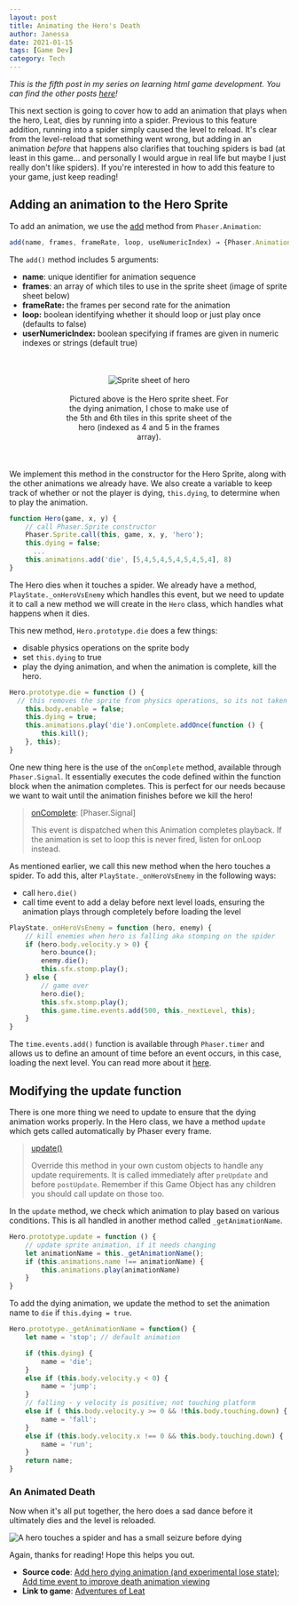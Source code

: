 ```yaml
---
layout: post
title: Animating the Hero's Death
author: Janessa
date: 2021-01-15
tags: [Game Dev]
category: Tech
---
```


*This is the fifth post in my series on learning html game development. You can find the other posts [here](https://www.janessatran.com/tags/#game-dev)!*


This next section is going to cover how to add an animation that plays when the hero, Leat, dies by running into a spider.  Previous to this feature addition, running into a spider simply caused the level to reload. It's clear from the level-reload that something went wrong, but adding in an animation *before* that happens also clarifies that touching spiders is bad (at least in this game... and personally I would argue in real life but maybe I just really don't like spiders). If you're interested in how to add this feature to your game, just keep reading!

## Adding an animation to the Hero Sprite

To add an animation, we use the [add](https://phaser.io/docs/2.6.2/Phaser.AnimationManager.html#add) method from `Phaser.Animation`:

```js
add(name, frames, frameRate, loop, useNumericIndex) → {Phaser.Animation}
```

The `add()` method includes 5 arguments:

- **name**: unique identifier for animation sequence
- **frames**: an array of which tiles to use in the sprite sheet (image of sprite sheet below)
- **frameRate:** the frames per second rate for the animation
- **loop:** boolean identifying whether it should loop or just play once (defaults to false)
- **userNumericIndex:** boolean specifying if frames are given in numeric indexes or strings (default true)


<center>
    <div style="max-width:300px;margin:50px">
        <img src="https://i.imgur.com/SGRvvLx.png" alt="Sprite sheet of hero"><br><br>
        <caption>Pictured above is the Hero sprite sheet. For the dying animation, I chose to make use of the 5th and 6th tiles in this sprite sheet of the hero (indexed as 4 and 5 in the frames array).</caption>
    </div>
</center>


We implement this method in the constructor for the Hero Sprite, along with the other animations we already have.  We also create a variable to keep track of whether or not the player is dying, `this.dying`, to determine when to play the animation.

```js
function Hero(game, x, y) {
    // call Phaser.Sprite constructor
    Phaser.Sprite.call(this, game, x, y, 'hero');
    this.dying = false;
      ...
    this.animations.add('die', [5,4,5,4,5,4,5,4,5,4], 8)
}
```


The Hero dies when it touches a spider. We already have a method, `PlayState._onHeroVsEnemy` which handles this event, but we need to update it to call a new method we will create in the `Hero` class, which handles what happens when it dies.

This new method, `Hero.prototype.die` does a few things:

- disable physics operations on the sprite body
- set `this.dying` to true
- play the dying animation, and when the animation is complete, kill the hero.


```js
Hero.prototype.die = function () {
  // this removes the sprite from physics operations, so its not taken into account for collissions
    this.body.enable = false;
    this.dying = true;
    this.animations.play('die').onComplete.addOnce(function () {
        this.kill();
    }, this);
}
```

One new thing here is the use of the `onComplete` method, available through `Phaser.Signal`. It essentially executes the code defined within the function block when the animation completes.  This is perfect for our needs because we want to wait until the animation finishes before we kill the hero!

> [onComplete](https://phaser.io/docs/2.6.2/Phaser.Animation.html#onComplete): [Phaser.Signal]
>
> This event is dispatched when this Animation completes playback. If the animation is set to loop this is never fired, listen for onLoop instead.

As mentioned earlier, we call this new method when the hero touches a spider. To add this, alter `PlayState._onHeroVsEnemy` in the following ways:

- call `hero.die()`
- call time event to add a delay before next level loads, ensuring the animation plays through completely before loading the level

```js
PlayState._onHeroVsEnemy = function (hero, enemy) {
    // kill enemies when hero is falling aka stomping on the spider
    if (hero.body.velocity.y > 0) {
        hero.bounce();
        enemy.die();
        this.sfx.stomp.play();
    } else {
        // game over
        hero.die();
        this.sfx.stomp.play();
        this.game.time.events.add(500, this._nextLevel, this);
    }
}
```

The `time.events.add()` function is available through `Phaser.timer` and allows us to define an amount of time before an event occurs, in this case, loading the next level. You can read more about it [here]([https://phaser.io/docs/2.6.2/Phaser.Timer.html#add](https://phaser.io/docs/2.6.2/Phaser.Timer.html#add)).


## Modifying the update function
There is one more thing we need to update to ensure that the dying animation works properly. In the Hero class, we have a method `update` which gets called automatically by Phaser every frame.

> [update()](https://phaser.io/docs/2.6.2/Phaser.Sprite.html#update)
>
> Override this method in your own custom objects to handle any update requirements.
> It is called immediately after `preUpdate` and before `postUpdate`. Remember if this Game Object has any children you should call update on those too.

In the `update` method, we check which animation to play based on various conditions. This is all handled in another method called `_getAnimationName`.

```js
Hero.prototype.update = function () {
    // update sprite animation, if it needs changing
    let animationName = this._getAnimationName();
    if (this.animations.name !== animationName) {
        this.animations.play(animationName)
    }
}
```

To add the dying animation, we update the method to set the animation name to `die` if `this.dying = true`.

```js
Hero.prototype._getAnimationName = function() {
    let name = 'stop'; // default animation

    if (this.dying) {
        name = 'die';
    }
    else if (this.body.velocity.y < 0) {
        name = 'jump';
    }
    // falling - y velocity is positive; not touching platform
    else if ( this.body.velocity.y >= 0 && !this.body.touching.down) {
        name = 'fall';
    }
    else if (this.body.velocity.x !== 0 && this.body.touching.down) {
        name = 'run';
    }
    return name;
}
```

### An Animated Death

Now when it's all put together, the hero does a sad dance before it ultimately dies and the level is reloaded.

<img src="https://i.imgur.com/C8fWxYY.gif" alt="A hero touches a spider and has a small seizure before dying">

Again, thanks for reading! Hope this helps you out.

- **Source code**: [Add hero dying animation (and experimental lose state)](https://github.com/janessatran/html5game/commit/2d818adcd358a5afa800e3f5c7f064707bb7ce84); [Add time event to improve death animation viewing](https://github.com/janessatran/html5game/commit/78fcdc69c6aaa19d45f799575a2c6f1dc19f35a8)
- **Link to game**: [Adventures of Leat](https://janessatran.github.io/html5game/)
